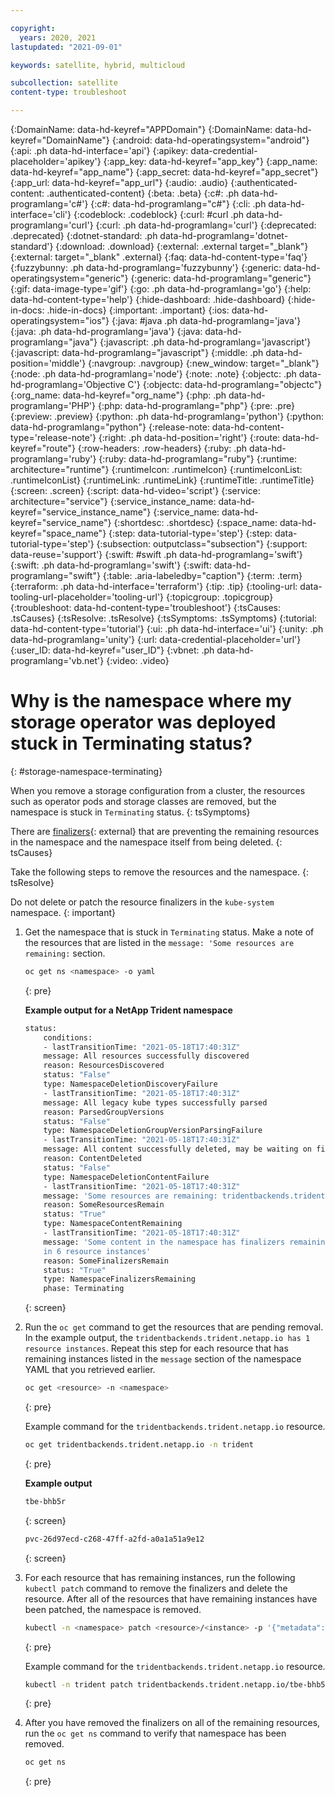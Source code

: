 ```yaml
---

copyright:
  years: 2020, 2021
lastupdated: "2021-09-01"

keywords: satellite, hybrid, multicloud

subcollection: satellite
content-type: troubleshoot

---
```


{:DomainName: data-hd-keyref="APPDomain"}
{:DomainName: data-hd-keyref="DomainName"}
{:android: data-hd-operatingsystem="android"}
{:api: .ph data-hd-interface='api'}
{:apikey: data-credential-placeholder='apikey'}
{:app_key: data-hd-keyref="app_key"}
{:app_name: data-hd-keyref="app_name"}
{:app_secret: data-hd-keyref="app_secret"}
{:app_url: data-hd-keyref="app_url"}
{:audio: .audio}
{:authenticated-content: .authenticated-content}
{:beta: .beta}
{:c#: .ph data-hd-programlang='c#'}
{:c#: data-hd-programlang="c#"}
{:cli: .ph data-hd-interface='cli'}
{:codeblock: .codeblock}
{:curl: #curl .ph data-hd-programlang='curl'}
{:curl: .ph data-hd-programlang='curl'}
{:deprecated: .deprecated}
{:dotnet-standard: .ph data-hd-programlang='dotnet-standard'}
{:download: .download}
{:external: .external target="_blank"}
{:external: target="_blank" .external}
{:faq: data-hd-content-type='faq'}
{:fuzzybunny: .ph data-hd-programlang='fuzzybunny'}
{:generic: data-hd-operatingsystem="generic"}
{:generic: data-hd-programlang="generic"}
{:gif: data-image-type='gif'}
{:go: .ph data-hd-programlang='go'}
{:help: data-hd-content-type='help'}
{:hide-dashboard: .hide-dashboard}
{:hide-in-docs: .hide-in-docs}
{:important: .important}
{:ios: data-hd-operatingsystem="ios"}
{:java: #java .ph data-hd-programlang='java'}
{:java: .ph data-hd-programlang='java'}
{:java: data-hd-programlang="java"}
{:javascript: .ph data-hd-programlang='javascript'}
{:javascript: data-hd-programlang="javascript"}
{:middle: .ph data-hd-position='middle'}
{:navgroup: .navgroup}
{:new_window: target="_blank"}
{:node: .ph data-hd-programlang='node'}
{:note: .note}
{:objectc: .ph data-hd-programlang='Objective C'}
{:objectc: data-hd-programlang="objectc"}
{:org_name: data-hd-keyref="org_name"}
{:php: .ph data-hd-programlang='PHP'}
{:php: data-hd-programlang="php"}
{:pre: .pre}
{:preview: .preview}
{:python: .ph data-hd-programlang='python'}
{:python: data-hd-programlang="python"}
{:release-note: data-hd-content-type='release-note'}
{:right: .ph data-hd-position='right'}
{:route: data-hd-keyref="route"}
{:row-headers: .row-headers}
{:ruby: .ph data-hd-programlang='ruby'}
{:ruby: data-hd-programlang="ruby"}
{:runtime: architecture="runtime"}
{:runtimeIcon: .runtimeIcon}
{:runtimeIconList: .runtimeIconList}
{:runtimeLink: .runtimeLink}
{:runtimeTitle: .runtimeTitle}
{:screen: .screen}
{:script: data-hd-video='script'}
{:service: architecture="service"}
{:service_instance_name: data-hd-keyref="service_instance_name"}
{:service_name: data-hd-keyref="service_name"}
{:shortdesc: .shortdesc}
{:space_name: data-hd-keyref="space_name"}
{:step: data-tutorial-type='step'}
{:step: data-tutorial-type='step'} 
{:subsection: outputclass="subsection"}
{:support: data-reuse='support'}
{:swift: #swift .ph data-hd-programlang='swift'}
{:swift: .ph data-hd-programlang='swift'}
{:swift: data-hd-programlang="swift"}
{:table: .aria-labeledby="caption"}
{:term: .term}
{:terraform: .ph data-hd-interface='terraform'}
{:tip: .tip}
{:tooling-url: data-tooling-url-placeholder='tooling-url'}
{:topicgroup: .topicgroup}
{:troubleshoot: data-hd-content-type='troubleshoot'}
{:tsCauses: .tsCauses}
{:tsResolve: .tsResolve}
{:tsSymptoms: .tsSymptoms}
{:tutorial: data-hd-content-type='tutorial'}
{:ui: .ph data-hd-interface='ui'}
{:unity: .ph data-hd-programlang='unity'}
{:url: data-credential-placeholder='url'}
{:user_ID: data-hd-keyref="user_ID"}
{:vbnet: .ph data-hd-programlang='vb.net'}
{:video: .video}


# Why is the namespace where my storage operator was deployed stuck in **Terminating** status?
{: #storage-namespace-terminating}


When you remove a storage configuration from a cluster, the resources such as operator pods and storage classes are removed, but the namespace is stuck in `Terminating` status. 
{: tsSymptoms}


There are [finalizers](https://kubernetes.io/blog/2021/05/14/using-finalizers-to-control-deletion/){: external} that are preventing the remaining resources in the namespace and the namespace itself from being deleted.
{: tsCauses}


Take the following steps to remove the resources and the namespace.
{: tsResolve}

Do not delete or patch the resource finalizers in the `kube-system` namespace.
{: important}

1. Get the namespace that is stuck in `Terminating` status. Make a note of the resources that are listed in the `message: 'Some resources are remaining:` section.
    ```sh
    oc get ns <namespace> -o yaml
    ```
    {: pre}

    **Example output for a NetApp Trident namespace**
    ```sh
    status:
        conditions:
        - lastTransitionTime: "2021-05-18T17:40:31Z"
        message: All resources successfully discovered
        reason: ResourcesDiscovered
        status: "False"
        type: NamespaceDeletionDiscoveryFailure
        - lastTransitionTime: "2021-05-18T17:40:31Z"
        message: All legacy kube types successfully parsed
        reason: ParsedGroupVersions
        status: "False"
        type: NamespaceDeletionGroupVersionParsingFailure
        - lastTransitionTime: "2021-05-18T17:40:31Z"
        message: All content successfully deleted, may be waiting on finalization
        reason: ContentDeleted
        status: "False"
        type: NamespaceDeletionContentFailure
        - lastTransitionTime: "2021-05-18T17:40:31Z"
        message: 'Some resources are remaining: tridentbackends.trident.netapp.io has 1 resource instances, tridentnodes.trident.netapp.io has 3 resource instances, tridentversions.trident.netapp.io has 1 resource instances, tridentvolumes.trident.netapp.io has 1 resource instances'
        reason: SomeResourcesRemain
        status: "True"
        type: NamespaceContentRemaining
        - lastTransitionTime: "2021-05-18T17:40:31Z"
        message: 'Some content in the namespace has finalizers remaining: trident.netapp.io
        in 6 resource instances'
        reason: SomeFinalizersRemain
        status: "True"
        type: NamespaceFinalizersRemaining
        phase: Terminating
    ```
    {: screen}

2. Run the `oc get` command to get the resources that are pending removal. In the example output, the `tridentbackends.trident.netapp.io has 1 resource instances`. Repeat this step for each resource that has remaining instances listed in the `message` section of the namespace YAML that you retrieved earlier.
    ```sh
    oc get <resource> -n <namespace>
    ```
    {: pre}

    Example command for the `tridentbackends.trident.netapp.io` resource.
    ```sh
    oc get tridentbackends.trident.netapp.io -n trident
    ```
    {: pre}

    **Example output**
    ```sh
    tbe-bhb5r
    ```
    {: screen}

    ```sh
    pvc-26d97ecd-c268-47ff-a2fd-a0a1a51a9e12
    ```
    {: screen}

3. For each resource that has remaining instances, run the following `kubectl patch` command to remove the finalizers and delete the resource. After all of the resources that have remaining instances have been patched, the namespace is removed.
    ```sh
    kubectl -n <namespace> patch <resource>/<instance> -p '{"metadata":{"finalizers":[]}}' --type=merge
    ```
    {: pre}

    Example command for the `tridentbackends.trident.netapp.io` resource.
    ```sh
    kubectl -n trident patch tridentbackends.trident.netapp.io/tbe-bhb5r -p '{"metadata":{"finalizers":[]}}' --type=merge
    ```
    {: pre}

4. After you have removed the finalizers on all of the remaining resources, run the `oc get ns` command to verify that namespace has been removed.
    ```sh
    oc get ns
    ```
    {: pre}







